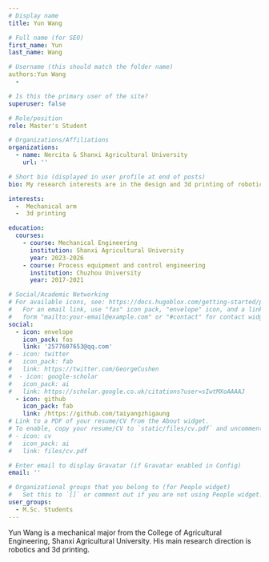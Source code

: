 ```yaml
---
# Display name
title: Yun Wang

# Full name (for SEO)
first_name: Yun
last_name: Wang

# Username (this should match the folder name)
authors:Yun Wang
  - 

# Is this the primary user of the site?
superuser: false

# Role/position
role: Master's Student

# Organizations/Affiliations
organizations:
  - name: Nercita & Shanxi Agricultural University
    url: ''

# Short bio (displayed in user profile at end of posts)
bio: My research interests are in the design and 3d printing of robotic hands

interests:
  -  Mechanical arm
  -  3d printing

education:
  courses:
    - course: Mechanical Engineering
      institution: Shanxi Agricultural University
      year: 2023-2026
    - course: Process equipment and control engineering
      institution: Chuzhou University
      year: 2017-2021

# Social/Academic Networking
# For available icons, see: https://docs.hugoblox.com/getting-started/page-builder/#icons
#   For an email link, use "fas" icon pack, "envelope" icon, and a link in the
#   form "mailto:your-email@example.com" or "#contact" for contact widget.
social:
  - icon: envelope
    icon_pack: fas
    link: '2577607653@qq.com'
# - icon: twitter
#   icon_pack: fab
#   link: https://twitter.com/GeorgeCushen
#  - icon: google-scholar
#   icon_pack: ai
#   link: https://scholar.google.co.uk/citations?user=sIwtMXoAAAAJ
  - icon: github
    icon_pack: fab
    link: /https://github.com/taiyangzhigaung
# Link to a PDF of your resume/CV from the About widget.
# To enable, copy your resume/CV to `static/files/cv.pdf` and uncomment the lines below.
# - icon: cv
#   icon_pack: ai
#   link: files/cv.pdf

# Enter email to display Gravatar (if Gravatar enabled in Config)
email: ''

# Organizational groups that you belong to (for People widget)
#   Set this to `[]` or comment out if you are not using People widget.
user_groups:
  - M.Sc. Students
---
```


Yun Wang is a mechanical major from the College of Agricultural Engineering, Shanxi Agricultural University. His main research direction is robotics and 3d printing.

